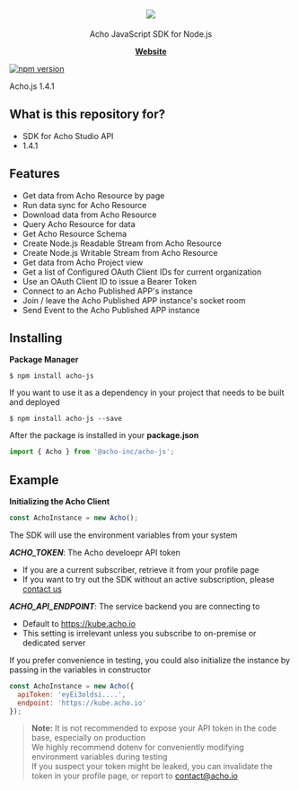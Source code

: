 <h1 align="center">
   <b>
        <a href="https://acho.io"><img src="https://asset.acho.io/acho-website-assets/home_new/logo-black.png" /></a><br>
    </b>
</h1>

<p align="center">Acho JavaScript SDK for Node.js</p>

<p align="center">
    <a href="https://acho.io"><b>Website </b></a>
</p>

[![npm version](https://img.shields.io/npm/v/axios.svg?style=flat-square)](https://www.npmjs.com/package/@acho-inc/acho-js)

Acho.js 1.4.1

## What is this repository for?

- SDK for Acho Studio API
- 1.4.1

## Features

- Get data from Acho Resource by page
- Run data sync for Acho Resource
- Download data from Acho Resource
- Query Acho Resource for data
- Get Acho Resource Schema
- Create Node.js Readable Stream from Acho Resource
- Create Node.js Writable Stream from Acho Resource
- Get data from Acho Project view
- Get a list of Configured OAuth Client IDs for current organization
- Use an OAuth Client ID to issue a Bearer Token
- Connect to an Acho Published APP's instance
- Join / leave the Acho Published APP instance's socket room
- Send Event to the Acho Published APP instance

## Installing

**Package Manager**

```
$ npm install acho-js
```

If you want to use it as a dependency in your project that needs to be built and deployed

```
$ npm install acho-js --save
```

After the package is installed in your **package.json**

```js
import { Acho } from '@acho-inc/acho-js';
```

## Example

**Initializing the Acho Client**

```js
const AchoInstance = new Acho();
```

The SDK will use the environment variables from your system

**_ACHO_TOKEN_**: The Acho develoepr API token

- If you are a current subscriber, retrieve it from your profile page
- If you want to try out the SDK without an active subscription, please [contact us](https://calendly.com/contact_acho/discovery-call)

**_ACHO_API_ENDPOINT_**: The service backend you are connecting to

- Default to https://kube.acho.io
- This setting is irrelevant unless you subscribe to on-premise or dedicated server

If you prefer convenience in testing, you could also initialize the instance by passing in the variables in constructor

```js
const AchoInstance = new Acho({
  apiToken: 'eyEi3oldsi....',
  endpoint: 'https://kube.acho.io'
});
```

> **Note:** It is not recommended to expose your API token in the code base, especially on production\
> We highly recommend dotenv for conveniently modifying environment variables during testing\
> If you suspect your token might be leaked, you can invalidate the token in your profile page, or report to [contact@acho.io](mailto:contact@acho.io)
